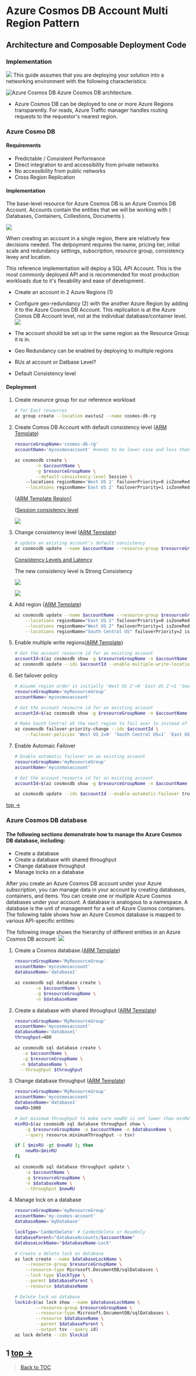 # Azure Cosmos DB Account Multi Region Pattern
## Architecture and Composable Deployment Code
### Implementation
![](https://docs.microsoft.com/en-us/azure/cosmos-db/media/introduction/azure-cosmos-db.png)
This guide assumes that you are deploying your solution into a networking environment with the following characteristics:

![Azure Cosmos DB](https://www.gotcosmos.com/images/architecture/web.png?v=v5wUB5Zw9Tq66qcMudl0AA6uVu5QImOsEjuUxY1ULwU)  Azure Cosmos DB architecture.   

- Azure Cosmos DB can be deployed to one or more Azure Regions transparently. For reads, Azure Traffic manager handles routing requests to the requestor's nearest region.

### Azure Cosmo DB
#### Requirements
- Predictable / Consistent Performance
- Direct integration to and accessibility from private networks
- No accessibility from public networks
- Cross Region Replication
#### Implementation

The base-level resource for Azure Cosmos DB is an Azure Cosmos DB Account. Accounts contain the entities that we will be working with ( Databases, Containers, Collestions, Documents ).

![](https://azurecomcdn.azureedge.net/mediahandler/acomblog/media/Default/blog/8d036cf9-df49-45d3-b540-00f18c4f5c31.png)

When creating an account in a single region, there are relatively few decisions needed. The delpoyment requires the name, pricing tier, initial scale and redundancy settings, subscription, resource group, consistency levey and location.

This reference implementation will deploy a SQL API Account. This is the most commonly deployed API and is recommended for most production workloads due to it's flexability and ease of development.    
  
- Create an account in 2 Azure Regions (1)  

- Configure geo-redundancy (2) with the another Azure Region by adding it to the Azure Cosmos DB Account. This replicaiton is at the Azure Comos DB Account level, not at the individual database/container level.
![](https://docs.microsoft.com/en-us/azure/cosmos-db/media/how-to-manage-database-account/replicate-data-globally.png)

- The account should be set up in the same region as the Resource Group it is in. 

- Geo Redundancy can be enabled by deploying to multiple regions

- RUs at account or Datbase Level?

- Default Consistency level

#### Deployment
1. Create resource group for our reference workload
	```bash
	# for East resources
	az group create --location eastus2 --name cosmos-db-rg
	```
2. Create Comos DB Account with default consistency level ([ARM Template](../components/cosmosaccount/cosmosaccount.json#L1))
	```bash
	resourceGroupName='cosmos-db-rg'
	accountName='mycosmosaccount' #needs to be lower case and less than 44 characters

	az cosmosdb create \
    		-n $accountName \
    		-g $resourceGroupName \
    		--default-consistency-level Session \   		
   		--locations regionName='West US 2' failoverPriority=0 isZoneRedundant=False \
		--locations regionName='East US 2' failoverPriority=1 isZoneRedundant=False
	```
	([ARM Template Region](../components/cosmosaccount/cosmosaccount.json#L9)]
	
	([Session consistency level](../components/cosmosaccount/cosmosaccount.json#L28)
	
	![](https://docs.microsoft.com/en-us/azure/cosmos-db/media/consistency-levels/session-consistency.gif)
	
	
3. Change consistency level ([ARM Template](../components/cosmosaccount/combinedCosmos.json#L1))
	```bash
	# update an existing account's default consistency
	az cosmosdb update --name $accountName --resource-group $resourceGroupName --default-consistency-level Strong
	```
	[Consistency Levels and Latency](../docs/reliability.md)
	
	The new consistency level is Strong Consistency
	
	![](https://docs.microsoft.com/en-us/azure/cosmos-db/media/consistency-levels/strong-consistency.gif)
	
	![](https://docs.microsoft.com/en-us/azure/cosmos-db/media/consistency-levels/five-consistency-levels.png)

4. Add region ([ARM Template](../components/cosmosaccount/combinedCosmos.json#L59))
	```bash
	az cosmosdb update --name $accountName --resource-group $resourceGroupName \
		--locations regionName="East US 2" failoverPriority=0 isZoneRedundant=False \
		--locations regionName="West US 2" failoverPriority=1 isZoneRedundant=False  \
		--locations regionName="South Central US" failoverPriority=2 isZoneRedundant=False
	```
5. Enable multiple write regions([ARM Template](../components/cosmosaccount/combinedCosmos.json#L122))
	```bash
	# Get the account resource id for an existing account
	accountId=$(az cosmosdb show -g $resourceGroupName -n $accountName --query id -o tsv)
	az cosmosdb update --ids $accountId --enable-multiple-write-locations true
	```
6. Set failover policy
	```bash
	# Assume region order is initially 'West US 2'=0 'East US 2'=1 'South Central US'=2 for account
	resourceGroupName='myResourceGroup'
	accountName='mycosmosaccount'

	# Get the account resource id for an existing account
	accountId=$(az cosmosdb show -g $resourceGroupName -n $accountName --query id -o tsv)

	# Make South Central US the next region to fail over to instead of East US 2
	az cosmosdb failover-priority-change --ids $accountId \
		--failover-policies 'West US 2=0' 'South Central US=1' 'East US 2=2'
	```
7. Enable Automaic Failover
	```bash
	# Enable automatic failover on an existing account
	resourceGroupName='myResourceGroup'
	accountName='mycosmosaccount'

	# Get the account resource id for an existing account
	accountId=$(az cosmosdb show -g $resourceGroupName -n $accountName --query id -o tsv)

	az cosmosdb update --ids $accountId --enable-automatic-failover true
	```
[top ->](#Architecture-and-Composable-Deployment-Code)    

### Azure Cosmos DB database
#### The following sections demonstrate how to manage the Azure Cosmos DB database, including:
- Create a database
- Create a database with shared throughput
- Change database throughput
- Manage locks on a database

After you create an Azure Cosmos DB account under your Azure subscription, you can manage data in your account by creating databases, containers, and items. You can create one or multiple Azure Cosmos databases under your account. A database is analogous to a namespace. A database is the unit of management for a set of Azure Cosmos containers. The following table shows how an Azure Cosmos database is mapped to various API-specific entities:

The following image shows the hierarchy of different entities in an Azure Cosmos DB account:
![](https://docs.microsoft.com/en-us/azure/cosmos-db/media/databases-containers-items/cosmos-entities.png)

1. Create a Cosmos database.([ARM Template](../components/cosmosaccount/combinedCosmos.json#L97))
	```bash
	resourceGroupName='MyResourceGroup'
	accountName='mycosmosaccount'
	databaseName='database1'

	az cosmosdb sql database create \
    		-a $accountName \
    		-g $resourceGroupName \
    		-n $databaseName
	```
2. Create a database with shared throughput ([ARM Template](../components/cosmosaccount/combinedCosmos.json#L114))
	```bash
	resourceGroupName='MyResourceGroup'
	accountName='mycosmosaccount'
	databaseName='database1'
	throughput=400

	az cosmosdb sql database create \
 	   -a $accountName \
 	   -g $resourceGroupName \
  	  -n $databaseName \
  	  --throughput $throughput
	```
3. Change database throughput ([ARM Template](../components/cosmosaccount/combinedCosmos.json#L137))
	```bash
	resourceGroupName='MyResourceGroup'
	accountName='mycosmosaccount'
	databaseName='database1'
	newRU=1000
	
	# Get minimum throughput to make sure newRU is not lower than minRU
	minRU=$(az cosmosdb sql database throughput show \
	    -g $resourceGroupName -a $accountName -n $databaseName \
	    --query resource.minimumThroughput -o tsv)
	
	if [ $minRU -gt $newRU ]; then
	    newRU=$minRU
	fi
	
	az cosmosdb sql database throughput update \
	    -a $accountName \
	    -g $resourceGroupName \
	    -n $databaseName \
	    --throughput $newRU
	```
4. Manage lock on a database
	```bash
	resourceGroupName='myResourceGroup'
	accountName='my-cosmos-account'
	databaseName='myDatabase'
	
	lockType='CanNotDelete' # CanNotDelete or ReadOnly
	databaseParent="databaseAccounts/$accountName"
	databaseLockName="$databaseName-Lock"
	
	# Create a delete lock on database
	az lock create --name $databaseLockName \
	    --resource-group $resourceGroupName \
	    --resource-type Microsoft.DocumentDB/sqlDatabases \
	    --lock-type $lockType \
	    --parent $databaseParent \
	    --resource $databaseName
	
	# Delete lock on database
	lockid=$(az lock show --name $databaseLockName \
	        --resource-group $resourceGroupName \
	        --resource-type Microsoft.DocumentDB/sqlDatabases \
	        --resource $databaseName \
	        --parent $databaseParent \
	        --output tsv --query id)
	az lock delete --ids $lockid
	```

1
[top ->](#Architecture-and-Composable-Deployment-Code) 
---
> [Back to TOC](../README.md#TOC) 
